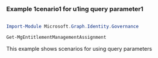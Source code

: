 ### Example 1cenario1 for u1ing query parameter1

```powershell

Import-Module Microsoft.Graph.Identity.Governance

Get-MgEntitlementManagementAssignment

```
This example shows scenarios for using query parameters

